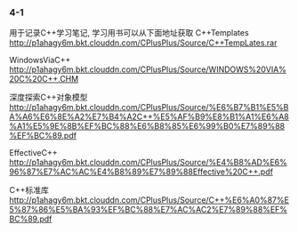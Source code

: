 ### 4-1 ###

用于记录C++学习笔记, 学习用书可以从下面地址获取
C++Templates
http://p1ahagy6m.bkt.clouddn.com/CPlusPlus/Source/C++TempLates.rar

WindowsViaC++
http://p1ahagy6m.bkt.clouddn.com/CPlusPlus/Source/WINDOWS%20VIA%20C%20C++.CHM

深度探索C++对象模型
http://p1ahagy6m.bkt.clouddn.com/CPlusPlus/Source/%E6%B7%B1%E5%BA%A6%E6%8E%A2%E7%B4%A2C++%E5%AF%B9%E8%B1%A1%E6%A8%A1%E5%9E%8B%EF%BC%88%E6%B8%85%E6%99%B0%E7%89%88%EF%BC%89.pdf

EffectiveC++
http://p1ahagy6m.bkt.clouddn.com/CPlusPlus/Source/%E4%B8%AD%E6%96%87%E7%AC%AC%E4%B8%89%E7%89%88Effective%20C++.pdf

C++标准库
http://p1ahagy6m.bkt.clouddn.com/CPlusPlus/Source/C++%E6%A0%87%E5%87%86%E5%BA%93%EF%BC%88%E7%AC%AC2%E7%89%88%EF%BC%89.pdf
